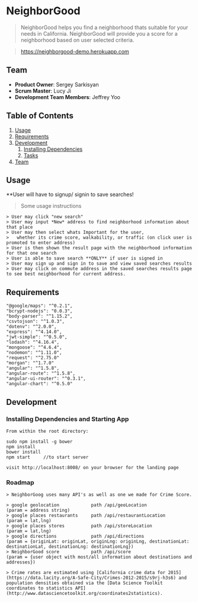 # NeighborGood

> NeighborGood helps you find a neighborhood thats suitable for your needs in California. NeighborGood will provide you a score for a neighborhood based on user selected criteria.

> https://neighborgood-demo.herokuapp.com

## Team

  - __Product Owner__: Sergey Sarkisyan
  - __Scrum Master__: Lucy Ji
  - __Development Team Members__: Jeffrey Yoo

## Table of Contents

1. [Usage](#Usage)
1. [Requirements](#requirements)
1. [Development](#development)
    1. [Installing Dependencies](#installing-dependencies)
    1. [Tasks](#tasks)
1. [Team](#team)


## Usage
**User will have to signup/ signin to save searches!
> Some usage instructions
```
> User may click "new search"
> User may input *New* address to find neighborhood information about that place
> User may then select whats Important for the user,
>   whether its crime score, walkability, or traffic (on click user is promoted to enter address)
> User is then shown the result page with the neighborhood information for that one search
> User is able to save search **ONLY** if user is signed in
> User may sign up and sign in to save and view saved searches results
> User may click on commute address in the saved searches results page to see best neighborhood for current address.
```
## Requirements
```
"@google/maps": "^0.2.1",
"bcrypt-nodejs": "0.0.3",
"body-parser": "^1.15.2",
"csvtojson": "^1.0.3",
"dotenv": "^2.0.0",
"express": "^4.14.0",
"jwt-simple": "^0.5.0",
"lodash": "^4.16.4",
"mongoose": "^4.6.4",
"nodemon": "^1.11.0",
"request": "^2.75.0"
"morgan": "^1.7.0"
"angular": "^1.5.8",
"angular-route": "^1.5.8",
"angular-ui-router": "^0.3.1",
"angular-chart": "^0.5.0"
```
## Development


### Installing Dependencies and Starting App
```
From within the root directory:

sudo npm install -g bower
npm install
bower install
npm start     //to start server

visit http://localhost:8008/ on your browser for the landing page
```

### Roadmap
```
> NeighborGoog uses many API's as well as one we made for Crime Score.

> google geolocation            path /api/geoLocation            (param = address string)
> google places restaurants     path /api/restaurantLocation     (param = lat,lng)
> google places stores          path /api/storeLocation          (param = lat,lng)
> google directions             path /api/directions             (param = {originLat: originLat, originLng: originLng, destinationLat: destinationLat, destinationLng: destinationLng})
> NeighborGood score            path /api/score                  (param = {user object with most/all information about destinations and addresses})

> Crime rates are estimated using [California crime data for 2015](https://data.lacity.org/A-Safe-City/Crimes-2012-2015/s9rj-h3s6) and population densities obtained via the [Data Science Toolkit coordinates to statistics API](http://www.datasciencetoolkit.org/coordinates2statistics).
```
